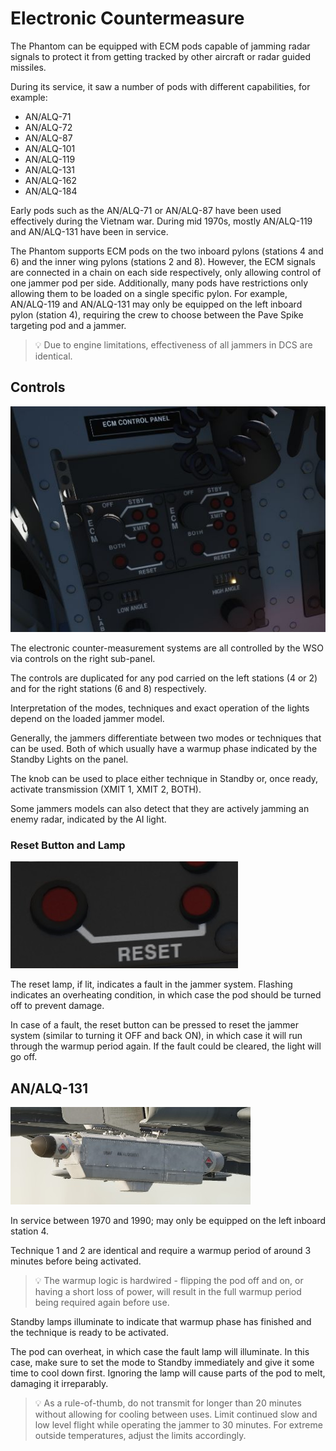 # Electronic Countermeasure

The Phantom can be equipped with ECM pods capable of jamming radar signals to
protect it from getting tracked by other aircraft or radar guided missiles.

During its service, it saw a number of pods with different capabilities, for
example:

- AN/ALQ-71
- AN/ALQ-72
- AN/ALQ-87
- AN/ALQ-101
- AN/ALQ-119
- AN/ALQ-131
- AN/ALQ-162
- AN/ALQ-184

Early pods such as the AN/ALQ-71 or AN/ALQ-87 have been used effectively during
the Vietnam war. During mid 1970s, mostly AN/ALQ-119 and AN/ALQ-131 have been in
service.

The Phantom supports ECM pods on the two inboard pylons (stations 4 and 6) and
the inner wing pylons (stations 2 and 8). However, the ECM signals are connected
in a chain on each side respectively, only allowing control of one jammer pod
per side. Additionally, many pods have restrictions only allowing them to be
loaded on a single specific pylon. For example, AN/ALQ-119 and AN/ALQ-131 may only
be equipped on the left inboard pylon (station 4), requiring the crew to choose
between the Pave Spike targeting pod and a jammer.

> 💡 Due to engine limitations, effectiveness of all jammers in DCS are identical.

## Controls

![ecm](../../img/ecm.jpg)

The electronic counter-measurement systems are all controlled by
the WSO via controls on the right sub-panel.

The controls are duplicated for any pod carried on the left stations (4 or 2)
and for the right stations (6 and 8) respectively.

Interpretation of the modes, techniques and exact operation of the lights
depend on the loaded jammer model.

Generally, the jammers differentiate between two modes or techniques that can be used.
Both of which usually have a warmup phase indicated by the Standby Lights on the panel.

The knob can be used to place either technique in Standby or, once ready,
activate transmission (XMIT 1, XMIT 2, BOTH).

Some jammers models can also detect that they are actively jamming an enemy radar,
indicated by the AI light.

### Reset Button and Lamp

![ecm](../../img/wso_ecm_reset.jpg)

The reset lamp, if lit, indicates a fault in the jammer system.
Flashing indicates an overheating condition, in which case the pod
should be turned off to prevent damage.

In case of a fault, the reset button can be pressed to reset the
jammer system (similar to turning it OFF and back ON), in which case it will
run through the warmup period again. If the fault could be cleared, the light will go off.

## AN/ALQ-131

![AN/ALQ-131](../../img/jammer_131.jpg)

In service between 1970 and 1990; may only be equipped on the left inboard station 4.

Technique 1 and 2 are identical and require a warmup period of around 3 minutes
before being activated.

> 💡 The warmup logic is hardwired - flipping the pod off and on, or having a
> short loss of power, will result in the full warmup period being required again before use.

Standby lamps illuminate to indicate that warmup phase has finished and the
technique is ready to be activated.

The pod can overheat, in which case the fault lamp will illuminate.
In this case, make sure to set the mode to Standby immediately and give it some time to
cool down first. Ignoring the lamp will cause parts of the pod to melt, damaging
it irreparably.

> 💡 As a rule-of-thumb, do not transmit
> for longer than 20 minutes without allowing for cooling between uses.
> Limit continued slow and low level flight while operating the jammer to 30 minutes.
> For extreme outside temperatures, adjust the limits accordingly.
